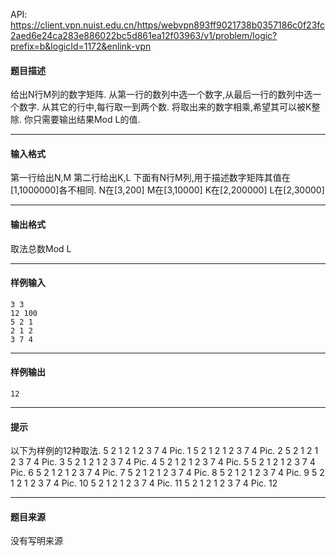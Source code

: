 API: https://client.vpn.nuist.edu.cn/https/webvpn893ff9021738b0357186c0f23fc2aed6e24ca283e886022bc5d861ea12f03963/v1/problem/logic?prefix=b&logicId=1172&enlink-vpn

#### 题目描述

给出N行M列的数字矩阵. 从第一行的数列中选一个数字,从最后一行的数列中选一个数字. 从其它的行中,每行取一到两个数. 将取出来的数字相乘,希望其可以被K整除. 你只需要输出结果Mod L的值.

---

#### 输入格式

第一行给出N,M 第二行给出K,L 下面有N行M列,用于描述数字矩阵其值在\[1,1000000\]各不相同. N在\[3,200\] M在\[3,10000\] K在\[2,200000\] L在\[2,30000\]

---

#### 输出格式

取法总数Mod L

---

#### 样例输入
```
3 3
12 100
5 2 1
2 1 2
3 7 4
```

---

#### 样例输出
```
12
```

---

#### 提示

以下为样例的12种取法. 5 2 1 2 1 2 3 7 4 Pic. 1 5 2 1 2 1 2 3 7 4 Pic. 2 5 2 1 2 1 2 3 7 4 Pic. 3 5 2 1 2 1 2 3 7 4 Pic. 4 5 2 1 2 1 2 3 7 4 Pic. 5 5 2 1 2 1 2 3 7 4 Pic. 6 5 2 1 2 1 2 3 7 4 Pic. 7 5 2 1 2 1 2 3 7 4 Pic. 8 5 2 1 2 1 2 3 7 4 Pic. 9 5 2 1 2 1 2 3 7 4 Pic. 10 5 2 1 2 1 2 3 7 4 Pic. 11 5 2 1 2 1 2 3 7 4 Pic. 12

---

#### 题目来源

没有写明来源